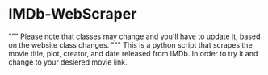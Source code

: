 # IMDb-WebScraper

"""
Please note that classes may change and you'll have to update it,
based on the website class changes.
"""
This is a python script that scrapes the movie title, plot, creator, and date released from IMDb. 
In order to try it and change to your desiered movie link.
